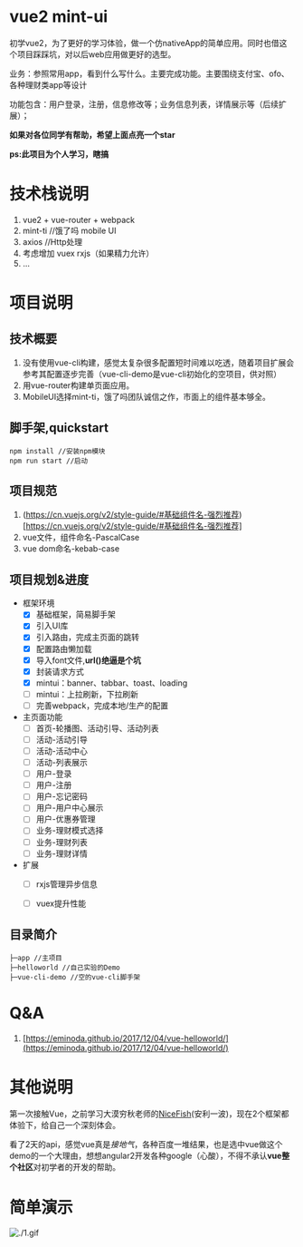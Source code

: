 # vue2 mint-ui

初学vue2，为了更好的学习体验，做一个仿nativeApp的简单应用。同时也借这个项目踩踩坑，对以后web应用做更好的选型。

业务：参照常用app，看到什么写什么。主要完成功能。主要围绕支付宝、ofo、各种理财类app等设计

功能包含：用户登录，注册，信息修改等；业务信息列表，详情展示等（后续扩展）；

**如果对各位同学有帮助，希望上面点亮一个star**

**ps:此项目为个人学习，瞎搞**

# 技术栈说明 

1. vue2 + vue-router + webpack
2. mint-ti  //饿了吗 mobile UI
3. axios //Http处理
4. 考虑增加 vuex rxjs（如果精力允许）
5. ...

# 项目说明
## 技术概要
1. 没有使用vue-cli构建，感觉太复杂很多配置短时间难以吃透，随着项目扩展会参考其配置逐步完善（vue-cli-demo是vue-cli初始化的空项目，供对照）
2. 用vue-router构建单页面应用。
3. MobileUI选择mint-ti，饿了吗团队诚信之作，市面上的组件基本够全。

## 脚手架,quickstart 
````
npm install //安装npm模块
npm run start //启动
````

## 项目规范
1. (https://cn.vuejs.org/v2/style-guide/#基础组件名-强烈推荐)[https://cn.vuejs.org/v2/style-guide/#基础组件名-强烈推荐]
2. vue文件，组件命名-PascalCase
3. vue dom命名-kebab-case

## 项目规划&进度
- 框架环境
    - [x] 基础框架，简易脚手架
    - [x] 引入UI库
    - [x] 引入路由，完成主页面的跳转
    - [x] 配置路由懒加载
    - [x] 导入font文件,**url()绝逼是个坑**
    - [x] 封装请求方式
    - [x] mintui：banner、tabbar、toast、loading
    - [ ] mintui：上拉刷新，下拉刷新
    - [ ] 完善webpack，完成本地/生产的配置
- 主页面功能
    - [ ] 首页-轮播图、活动引导、活动列表
    - [ ] 活动-活动引导
    - [ ] 活动-活动中心
    - [ ] 活动-列表展示 
    - [ ] 用户-登录
    - [ ] 用户-注册
    - [ ] 用户-忘记密码
    - [ ] 用户-用户中心展示
    - [ ] 用户-优惠券管理
    - [ ] 业务-理财模式选择
    - [ ] 业务-理财列表
    - [ ] 业务-理财详情
- 扩展
    - [ ] rxjs管理异步信息
    - [ ] vuex提升性能
    


## 目录简介
````
├─app //主项目
├─helloworld //自己实验的Demo
├─vue-cli-demo //空的vue-cli脚手架
````

# Q&A
1. [https://eminoda.github.io/2017/12/04/vue-helloworld/](https://eminoda.github.io/2017/12/04/vue-helloworld/)

# 其他说明

第一次接触Vue，之前学习大漠穷秋老师的[NiceFish](https://gitee.com/mumu-osc/NiceFish)(安利一波)，现在2个框架都体验下，给自己一个深刻体会。

看了2天的api，感觉vue真是*接地气*，各种百度一堆结果，也是选中vue做这个demo的一个大理由，想想angular2开发各种google（心酸），不得不承认**vue整个社区**对初学者的开发的帮助。

# 简单演示
![./1.gif](简单演示)